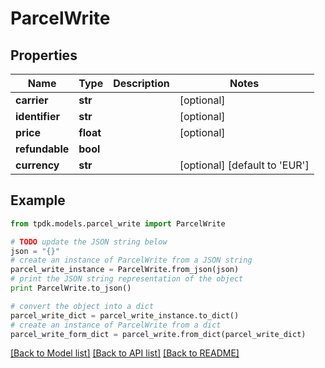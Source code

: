 # ParcelWrite



## Properties

Name | Type | Description | Notes
------------ | ------------- | ------------- | -------------
**carrier** | **str** |  | [optional] 
**identifier** | **str** |  | [optional] 
**price** | **float** |  | [optional] 
**refundable** | **bool** |  | 
**currency** | **str** |  | [optional] [default to 'EUR']

## Example

```python
from tpdk.models.parcel_write import ParcelWrite

# TODO update the JSON string below
json = "{}"
# create an instance of ParcelWrite from a JSON string
parcel_write_instance = ParcelWrite.from_json(json)
# print the JSON string representation of the object
print ParcelWrite.to_json()

# convert the object into a dict
parcel_write_dict = parcel_write_instance.to_dict()
# create an instance of ParcelWrite from a dict
parcel_write_form_dict = parcel_write.from_dict(parcel_write_dict)
```
[[Back to Model list]](../README.md#documentation-for-models) [[Back to API list]](../README.md#documentation-for-api-endpoints) [[Back to README]](../README.md)


